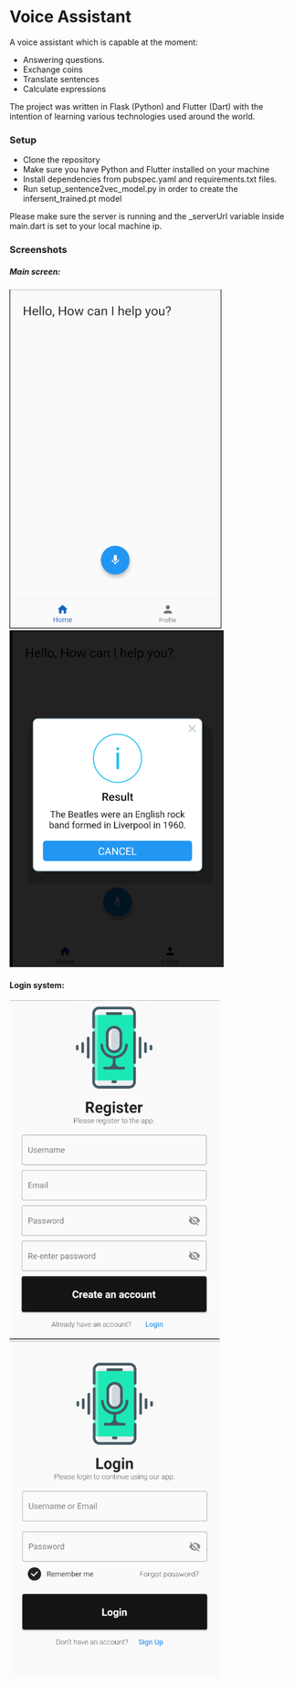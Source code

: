 # Voice Assistant

A voice assistant which is capable at the moment:

* Answering questions.
* Exchange coins
* Translate sentences
* Calculate expressions

The project was written in Flask (Python) and Flutter (Dart) with the intention of learning various technologies used around the world.

### Setup

* Clone the repository
* Make sure you have Python and Flutter installed on your machine
* Install dependencies from pubspec.yaml and requirements.txt files.
* Run setup_sentence2vec_model.py in order to create the infersent_trained.pt model

Please make sure the server is running and the _serverUrl variable inside main.dart is set to your local machine ip.

### Screenshots

##### Main screen:

![main](screenshots/main.png) ![result](screenshots/result.png)

#### Login system:

![register](screenshots\register.png) ![login](screenshots/login.png)


